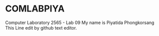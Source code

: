 # COMLABPIYA
Computer Laboratory 2565 - Lab 09
My name is Piyatida Phongkorsang
This Line edit by github text editor.

